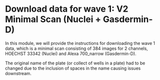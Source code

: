 # Download data for wave 1: V2 Minimal Scan (Nuclei + Gasdermin-D)

In this module, we will provide the instructions for downloading the wave 1 data, which is a minimal scan consisting of 384 images for 2 channels, HOECHST 33342 (Nuclei) and Alexa 700_narrow (Gasdermin-D).

The original name of the plate (or collect of wells in a plate) had to be changed due to the inclusion of spaces in the name causing issues downstream.
